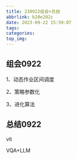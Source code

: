 ```yaml
---
title: 230922组会+总结
abbrlink: b20e202c
date: 2023-09-22 15:59:07
tags:
categories:
top_img:
---
```


## 组会0922

1、动态作业区间调度

2、策略参数化

3、进化算法

## 总结0922

vit



VQA+LLM